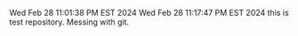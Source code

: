 Wed Feb 28 11:01:38 PM EST 2024
Wed Feb 28 11:17:47 PM EST 2024
this is test repository.
Messing with git.

